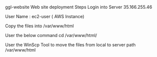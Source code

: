 ggl-website Web site deployment Steps
Login into Server 35.166.255.46

User Name : ec2-user ( AWS Instance)

Copy the files into /var/www/html

User the below command cd /var/www/html/

User the WinScp Tool to move the files from local to server path /var/www/html
